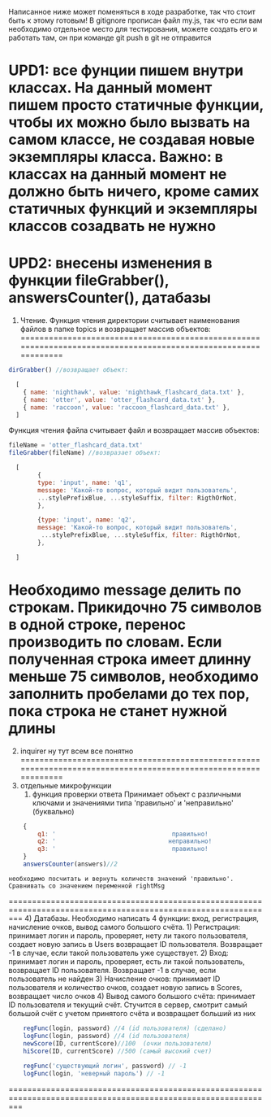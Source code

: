 
Написанное ниже может поменяться в ходе разработке, так что стоит быть к этому готовым!
В gitignore прописан файл my.js, так что если вам необходимо отдельное место для тестирования, можете
создать его и работать там, он при команде git push в git не отправится

UPD1: все фунции пишем внутри классах. На данный момент пишем просто статичные функции, чтобы их можно было
вызвать на самом классе, не создавая новые экземпляры класса. Важно: в классах на данный момент не должно быть
ничего, кроме самих статичных функций и экземпляры классов созадвать не нужно
===============================================================================================================
UPD2: внесены изменения в функции fileGrabber(), answersCounter(), датабазы
===============================================================================================================
1) Чтение. Функция чтения директории считывает наименования файлов в папке topics и возвращает массив объектов: 
===============================================================================================================
```javascript
dirGrabber() //возвращает объект:

  [
    { name: 'nighthawk', value: 'nighthawk_flashcard_data.txt' },
    { name: 'otter', value: 'otter_flashcard_data.txt' },
    { name: 'raccoon', value: 'raccoon_flashcard_data.txt' },
  ]

```

  Функция чтения файла считывает файл и возвращает массив объектов:
```javascript
fileName = 'otter_flashcard_data.txt'
fileGrabber(fileName) //возвразает объект:

  [
        {
        type: 'input', name: 'q1', 
        message: 'Какой-то вопрос, который видит пользователь', 
        ...stylePrefixBlue, ...styleSuffix, filter: RigthOrNot,
        },

        {type: 'input', name: 'q2', 
        message: 'Какой-то вопрос, который видит пользователь', 
         ...stylePrefixBlue, ...styleSuffix, filter: RigthOrNot,
        },

  ]
```
Необходимо message делить по строкам. Прикидочно 75 символов в одной строке, перенос производить по словам.
Если полученная строка имеет длинну меньше 75 символов, необходимо заполнить пробелами до тех пор, пока строка
не станет нужной длины
===============================================================================================================
2) inquirer 
  ну тут всем все понятно
===============================================================================================================
3) отдельные микрофункции
   1) функция проверки ответа
    Принимает объект с различными ключами и значениями типа 'правильно' и 'неправильно' (буквально)
```javascript   
    {
        q1: '                                правильно!                                ',
        q2: '                               неправильно!                               ',
        q3: '                                правильно!                                '
    }
    answersCounter(answers)//2
```
    необходимо посчитать и вернуть количеств значений 'правильно'. Сравнивать со значением переменной rightMsg

===============================================================================================================
4) Датабазы. Необходимо написать 4 функции: вход, регистрация, начисление очков, вывод самого большого счёта.
    1) Регистрация: принимает логин и пароль, проверяет, нету ли такого пользователя, создает новую запись в
       Users возвращает ID пользователя. Возвращает -1 в случае, если такой пользователь уже существует.
    2) Вход: принимает логин и пароль, проверяет, есть ли такой пользователь, возвращает ID пользователя. 
    Возвращает -1 в случае, если пользователь не найден
    3) Начисление очков: принимает ID пользователя и количество очков, создает новую запись в Scores, возвращает
      число очков
    4) Вывод самого большого счёта: принимает ID пользователя и текущий счёт. Стучится в сервер, смотрит самый
    большой счёт с учетом принятого счёта и возвращает больший из них 

```javascript 
    regFunc(login, password) //4 (id пользователя) (сделано)
    logFunc(login, password) //4 (id пользователя)
    newScore(ID, currentScore)//100  (очки пользователя)
    hiScore(ID, currentScore) //500 (самый высокий счет)
    
    regFunc('существующий логин', password) // -1
    logFunc(login, 'неверный пароль') // -1
```
===============================================================================================================